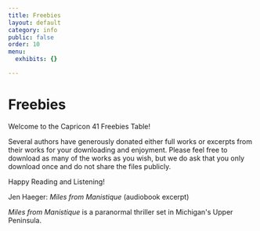 ```yaml
---
title: Freebies
layout: default
category: info
public: false
order: 10
menu:
  exhibits: {}

---
```

# Freebies

Welcome to the Capricon 41 Freebies Table!

Several authors have generously donated either full works or excerpts from their works for your downloading and enjoyment. Please feel free to download as many of the works as you wish, but we do ask that you only download once and do not share the files publicly.

Happy Reading and Listening!

Jen Haeger: _Miles from Manistique_ (audiobook excerpt)

_Miles from Manistique_ is a paranormal thriller set in Michigan's Upper Peninsula.